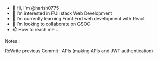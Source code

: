 - 👋 Hi, I’m @harish0775
- 👀 I’m interested in FUll stack Web Development
- 🌱 I’m currently learning Front End web development with React
- 💞️ I’m looking to collaborate on GSOC
- 📫 How to reach me ...

<!---
harish0775/harish0775 is a ✨ special ✨ repository because its `README.md` (this file) appears on your GitHub profile.
You can click the Preview link to take a look at your changes.
--->
Notes :

ReWrite previous Commit :    APIs (making APIs and JWT authentication)











































































